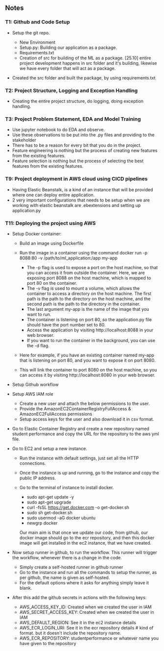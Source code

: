 ## Notes

### T1: Github and Code Setup
- Setup the git repo.
    - New Environment
    - Setup.py: Building our application as a package.
    - Requirements.txt
    - Creation of src for building of the ML as a package. [25.10] entire project development happens in src folder and it's building, likewise we have every folder that will act as a package.

- Created the src folder and built the package, by using requirements.txt

### T2: Project Structure, Logging and Exception Handling
- Creating the entire project structure, do logging, doing exception handling.  

### T3: Project Problem Statement, EDA and Model Training
- Use jupyter notebook to do EDA and observe.
- Use these observations to be put into the .py files and providing to the stakeholder
- There has to be a reason for every bit that you do in the project.
- Feature engineering is nothing but the process of creating new features from the existing features.
- Feature selection is nothing but the process of selecting the best features from the existing features.


### T9: Project deployment in AWS cloud using CICD pipelines
- Having Elastic Beanstalk, is a kind of an instance that will be provided where one can deploy entire application.
- 2 very important configurations that needs to be setup when we are working with elastic beanstalk are .ebextensions and setting up application.py

### T11: Deploying the project using AWS
- Setup Docker container:
    - Build an image using Dockerfile
    - Run the image in a container using the command docker run -p 8088:80 -v /path/to/ml_application:/app my-app
        - The -p flag is used to expose a port on the host machine, so that you can access it from outside the container. Here, we are exposing port 8088 on the host machine, which is mapped to port 80 on the container.
        - The -v flag is used to mount a volume, which allows the container to access a directory on the host machine. The first path is the path to the directory on the host machine, and the second path is the path to the directory in the container.
        - The last argument my-app is the name of the image that you want to run.
        - The container is listening on port 80, so the application.py file should have the port number set to 80.
        - Access the application by visiting http://localhost:8088 in your web browser.
        - If you want to run the container in the background, you can use the -d flag.
            
    - Here for example, if you have an existing container named my-app that is listening on port 80, and you want to expose it on port 8080.
    - This will link the container to port 8080 on the host machine, so you can access it by visiting http://localhost:8080 in your web browser.
- Setup Github workflow
- Setup AWS IAM role
    - Create a new user and attach the below permissions to the user.
    - Provide the AmazonEC2ContainerRegistryFullAccess & AmazonEC2FullAccess permissions
    - Setup access keys for the user and also download it in csv format.

- Go to Elastic Container Registry and create a new repository named student performance and copy the URL for the repository to the aws yml file.
- Go to EC2 and setup a new instance.
    - Run the instance with default settings, just set all the HTTP connections.
    - Once the instance is up and running, go to the instance and copy the public IP address.
    - Go to the terminal of instance to install docker.
        - sudo apt-get update -y
        - sudo apt-get upgrade
        - curl -fsSL https://get.docker.com -o get-docker.sh
        - sudo sh get-docker.sh
        - sudo usermod -aG docker ubuntu
        - newgrp docker

        Our main aim is that once we update our code, from github, our docker image should go to the ecr repository, and then this docker image will get installed in the ec2 instance, that we have created.
- Now setup runner in github, to run the workflow. This runner will trigger the workflow, whenever there is a change in the code.
    - Simply create a self-hosted runner in github runner
    - Go to the instance and run all the commands to setup the runner, as per github, the name is given as self-hosted. 
    - For the default options where it asks for anything simply leave it blank.

- After this add the github secrets in actions with the following keys:
    - AWS_ACCESS_KEY_ID: Created when we created the user in IAM
    - AWS_SECRET_ACCESS_KEY: Created when we created the user in IAM
    - AWS_DEFAULT_REGION: See it in the ec2 instance details
    - AWS_ECR_LOGIN_URI: See it in the ecr repository details #  kind of format. but it doesn't include the repository name.
    - AWS_ECR_REPOSITORY: studentperformance or whatever name you have given to the repository